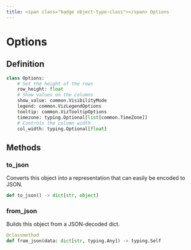 ```yaml
---
title: <span class="badge object-type-class"></span> Options
---
```

# <span class="badge object-type-class"></span> Options

## Definition

```python
class Options:
    # Set the height of the rows
    row_height: float
    # Show values on the columns
    show_value: common.VisibilityMode
    legend: common.VizLegendOptions
    tooltip: common.VizTooltipOptions
    timezone: typing.Optional[list[common.TimeZone]]
    # Controls the column width
    col_width: typing.Optional[float]
```
## Methods

### <span class="badge object-method"></span> to_json

Converts this object into a representation that can easily be encoded to JSON.

```python
def to_json() -> dict[str, object]
```

### <span class="badge object-method"></span> from_json

Builds this object from a JSON-decoded dict.

```python
@classmethod
def from_json(data: dict[str, typing.Any]) -> typing.Self
```

